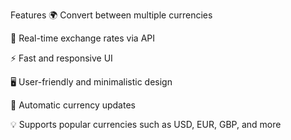  Features
🌍 Convert between multiple currencies

🔄 Real-time exchange rates via API

⚡ Fast and responsive UI

🖥️ User-friendly and minimalistic design

🔄 Automatic currency updates

💡 Supports popular currencies such as USD, EUR, GBP, and more
